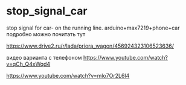 # stop_signal_car
stop signal for car- on the running line. arduino+max7219+phone+car
подробно можно почитать тут  

https://www.drive2.ru/r/lada/priora_wagon/456924323106523636/  

видео варианта с телефоном
https://www.youtube.com/watch?v=qCh_Q4xWqd4  

https://www.youtube.com/watch?v=mlo7Or2L6I4
